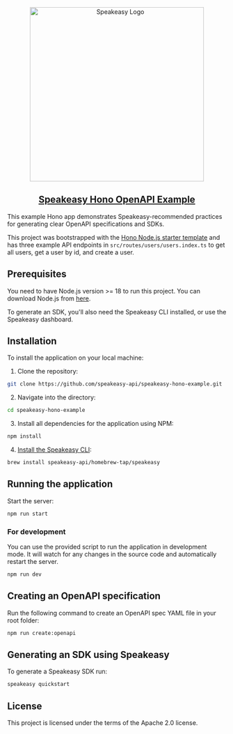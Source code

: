 <div align="center">

<a href="[Speakeasy](https://speakeasyapi.dev/)">
  <img src="https://github.com/speakeasy-api/speakeasy/assets/68016351/e959f81a-b250-4003-8c5c-a45b9463fc95" alt="Speakeasy Logo" width="400">
<h2>Speakeasy Hono OpenAPI Example</h2>
</a>

</div>

This example Hono app demonstrates Speakeasy-recommended practices for generating clear OpenAPI specifications and SDKs.

This project was bootstrapped with the [Hono Node.js starter template](https://hono.dev/docs/getting-started/basic#starter) and has three example API endpoints in `src/routes/users/users.index.ts` to get all users, get a user by id, and create a user.

## Prerequisites

You need to have Node.js version >= 18 to run this project. You can download Node.js from [here](https://nodejs.org/).

To generate an SDK, you'll also need the Speakeasy CLI installed, or use the Speakeasy dashboard.

## Installation

To install the application on your local machine:

1. Clone the repository:

```bash
git clone https://github.com/speakeasy-api/speakeasy-hono-example.git
```

2. Navigate into the directory:

```bash
cd speakeasy-hono-example
```

3. Install all dependencies for the application using NPM:

```bash
npm install
```

4. [Install the Speakeasy CLI](https://github.com/speakeasy-api/speakeasy#installation):

```bash
brew install speakeasy-api/homebrew-tap/speakeasy
```

## Running the application

Start the server:

```bash
npm run start
```

### For development

You can use the provided script to run the application in development mode. It will watch for any changes in the source code and automatically restart the server.

```bash
npm run dev
```

## Creating an OpenAPI specification

Run the following command to create an OpenAPI spec YAML file in your root folder:

```bash Terminal
npm run create:openapi
```

## Generating an SDK using Speakeasy

To generate a Speakeasy SDK run:

```bash
speakeasy quickstart
```

## License

This project is licensed under the terms of the Apache 2.0 license.
